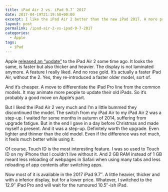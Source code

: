 ```yaml
---
title: iPad Air 2 vs. iPad 9.7″ 2017
date: 2017-04-19T21:19:58+00:00
excerpt: I like the iPad Air 2 better than the new iPad 2017. A more premium device for only a little more money.
layout: post
permalink: /ipad-air-2-vs-ipad-9-7-2017
categories:
  - Apple
tags:
  - iPad
---
```

Apple [released an “update”](https://www.apple.com/ipad-9.7/) to the iPad Air 2 some time ago. It looks the same, is faster but also thicker and heavier. The display is not laminated anymore. A feature I really liked. And no rose gold. It’s actually a faster iPad Air, without the 2. Yes, they re-introduced a faster older model, sort of.

And it’s cheaper. A move to differentiate the iPad Pro line from the common models. It may animate more people to update their old iPads. So it’s probably a good move on Apple’s part.

But I liked the iPad Air 2 very much and I’m a little bummed they discontinued the model. The switch from my iPad Air to my iPad Air 2 was a step-up. I waited for some months in autumn of 2014, suffering from upgrade fatigue. But in the end I gave in a day before Christmas and made myself a present. And it was a step-up. Definitely worth the upgrade. Even lighter and thinner than the old model. Even if the difference was not much, it feels much  better while using it.

Of course, Touch ID is the most interesting feature. I was so used to Touch ID on my iPhone that I couldn’t live without it. And 2 GB RAM instead of 1 GB meant less reloading of webpages in Safari when using many tabs and less reloading of app contents after switching apps.

Now most of it is available in the 2017 iPad 9.7″. A little heavier, thicker and with a inferior display, but for a lower price. Whatever, I switched to the 12.9″ iPad Pro and will wait for the rumoured 10.5″-ish iPad.